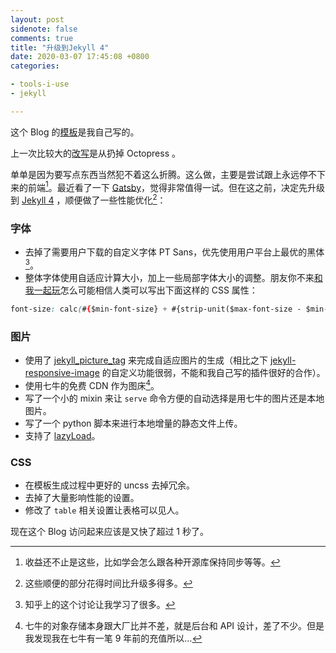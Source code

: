 ```yaml
---
layout: post
sidenote: false
comments: true
title: "升级到Jekyll 4"
date: 2020-03-07 17:45:08 +0800
categories:

- tools-i-use
- jekyll

---
```


这个 Blog 的[模板](https://github.com/lenciel/jekyll-lenciel-theme)是我自己写的。

上一次比较大的[改写](/2017/03/migrating-from-octopress-to-jekyll/)是从扔掉 Octopress 。

单单是因为要写点东西当然犯不着这么折腾。这么做，主要是尝试跟上永远停不下来的前端[^0]。最近看了一下 [Gatsby](https://www.gatsbyjs.org/)，觉得非常值得一试。但在这之前，决定先升级到 [Jekyll 4](https://jekyllrb.com/news/2019/08/20/jekyll-4-0-0-released/) ，顺便做了一些性能优化[^1]：

### 字体

- 去掉了需要用户下载的自定义字体 PT Sans，优先使用用户平台上最优的黑体[^2]。
- 整体字体使用自适应计算大小，加上一些局部字体大小的调整。朋友你不来[和我一起玩](https://github.com/lenciel/jekyll-lenciel-theme/blob/master/sass/custom/_resfont.scss)怎么可能相信人类可以写出下面这样的 CSS 属性：

```CSS
font-size: calc(#{$min-font-size} + #{strip-unit($max-font-size - $min-font-size)} * ((100vw - #{$min-vw}) / #{strip-unit($max-vw - $min-vw)}));
```

### 图片

- 使用了 [jekyll_picture_tag](https://github.com/rbuchberger/jekyll_picture_tag) 来完成自适应图片的生成（相比之下 [jekyll-responsive-image](https://github.com/wildlyinaccurate/jekyll-responsive-image) 的自定义功能很弱，不能和我自己写的插件很好的合作）。
- 使用七牛的免费 CDN 作为图床[^3]。
- 写了一个小的 mixin 来让 `serve` 命令方便的自动选择是用七牛的图片还是本地图片。
- 写了一个 python 脚本来进行本地增量的静态文件上传。
- 支持了 [lazyLoad](https://github.com/verlok/lazyload)。

### CSS

- 在模板生成过程中更好的 uncss 去掉冗余。
- 去掉了大量影响性能的设置。
- 修改了 `table` 相关设置让表格可以见人。

现在这个 Blog 访问起来应该是又快了超过 1 秒了。

[^0]: 收益还不止是这些，比如学会怎么跟各种开源库保持同步等等。
[^1]: 这些顺便的部分花得时间比升级多得多。
[^2]: 知乎上的这个讨论让我学习了很多。
[^3]: 七牛的对象存储本身跟大厂比并不差，就是后台和 API 设计，差了不少。但是我发现我在七牛有一笔 9 年前的充值所以…